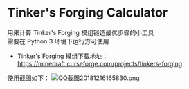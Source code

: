 # Tinker's Forging Calculator
用来计算 Tinker's Forging 模组锻造最优步骤的小工具    
需要在 Python 3 环境下运行方可使用
- Tinker's Forging 模组下载地址：<https://minecraft.curseforge.com/projects/tinkers-forging>

使用截图如下：
![QQ截图20181216165830.png](https://i.loli.net/2018/12/16/5c1613fc7f88e.png)
